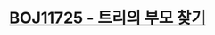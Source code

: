 # [BOJ11725 - 트리의 부모 찾기](https://www.acmicpc.net/problem/11725)
<!--tags: bfs, dfs, graph, traversal, tree-->

